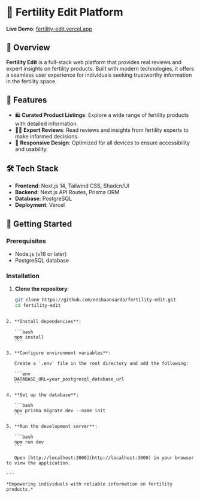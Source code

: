 # 🧬 Fertility Edit Platform

**Live Demo**: [fertility-edit.vercel.app](https://fertility-edit.vercel.app/)  

## 📝 Overview

**Fertility Edit** is a full-stack web platform that provides real reviews and expert insights on fertility products. Built with modern technologies, it offers a seamless user experience for individuals seeking trustworthy information in the fertility space.

## 🚀 Features

- 🛍️ **Curated Product Listings**: Explore a wide range of fertility products with detailed information.
- 🧑‍⚕️ **Expert Reviews**: Read reviews and insights from fertility experts to make informed decisions.
- 📱 **Responsive Design**: Optimized for all devices to ensure accessibility and usability.

## 🛠️ Tech Stack

- **Frontend**: Next.js 14, Tailwind CSS, Shadcn/UI
- **Backend**: Next.js API Routes, Prisma ORM
- **Database**: PostgreSQL
- **Deployment**: Vercel

## 🧰 Getting Started

### Prerequisites

- Node.js (v18 or later)
- PostgreSQL database

### Installation

1. **Clone the repository**:

   ```bash
   git clone https://github.com/eeshaansarda/fertility-edit.git
   cd fertility-edit
````

2. **Install dependencies**:

   ```bash
   npm install
   ```

3. **Configure environment variables**:

   Create a `.env` file in the root directory and add the following:

   ```env
   DATABASE_URL=your_postgresql_database_url
   ```

4. **Set up the database**:

   ```bash
   npx prisma migrate dev --name init
   ```

5. **Run the development server**:

   ```bash
   npm run dev
   ```

   Open [http://localhost:3000](http://localhost:3000) in your browser to view the application.

---

*Empowering individuals with reliable information on fertility products.*